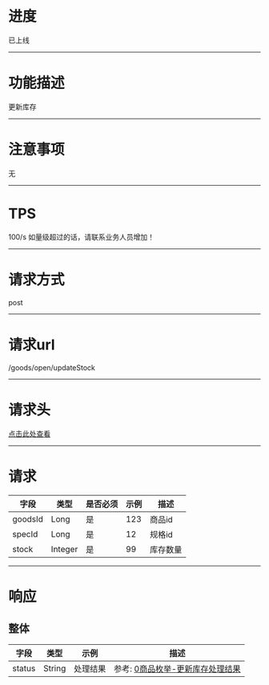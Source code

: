 # 进度
已上线

---

# 功能描述
更新库存

---

# 注意事项
无

---

# TPS
100/s 如量级超过的话，请联系业务人员增加！

---

# 请求方式
post  

---

# 请求url
/goods/open/updateStock

---

# 请求头
[点击此处查看](../请求头部及签名方式.md)

---

# 请求
| 字段                    | 类型     |是否必须| 示例                            | 描述                                 |  
| ---------------------- | -------- | ------ | ----------------------------- | ----------------------------------- |
| goodsId                | Long     | 是     | 123                           | 商品id                               |
| specId                 | Long     | 是     | 12                            | 规格id                               |
| stock                  | Integer  | 是     | 99                            | 库存数量                              |

---

# 响应
## 整体
| 字段                | 类型          | 示例                                | 描述                                 | 
| ------------------ | ------------- | ---------------------------------- | ----------------------------------- |
| status             | String        | 处理结果                            | 参考: [0商品枚举-更新库存处理结果](./0商品枚举.md)  |
